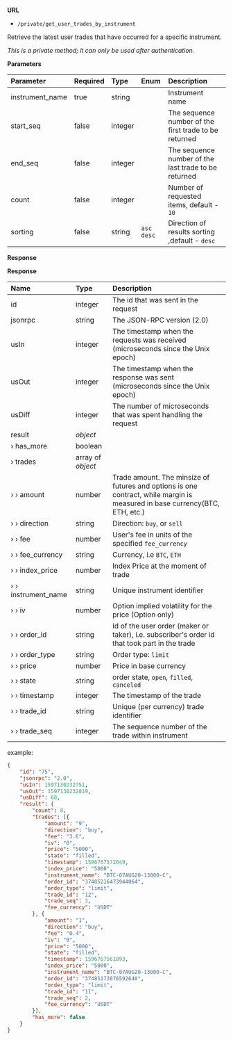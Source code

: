 **URL** 

- `/private/get_user_trades_by_instrument`

Retrieve the latest user trades that have occurred for a specific instrument.



*This is a private method; it can only be used after authentication.*

**Parameters** 

| Parameter       | Required | Type    | Enum         | Description                                           |
| :-------------- | :------- | :------ | :----------- | :---------------------------------------------------- |
| instrument_name | true     | string  |              | Instrument name                                       |
| start_seq       | false    | integer |              | The sequence number of the first trade to be returned |
| end_seq         | false    | integer |              | The sequence number of the last trade to be returned  |
| count           | false    | integer |              | Number of requested items, default - `10`             |
| sorting         | false    | string  | `asc` `desc` | Direction of results sorting ,default - `desc`        |



**Response**

**Response**

| Name                 | Type              | Description                                                  |
| :------------------- | :---------------- | :----------------------------------------------------------- |
| id                   | integer           | The id that was sent in the request                          |
| jsonrpc              | string            | The JSON-RPC version (2.0)                                   |
| usIn                 | integer           | The timestamp when the requests was received (microseconds since the Unix epoch)                                                   |
| usOut                | integer           | The timestamp when the response was sent (microseconds since the Unix epoch)                                                   |
| usDiff               | integer           | The number of microseconds that was spent handling the request                                                         |
| result               | *object*          |                                                              |
| › has_more           | boolean           |                                                              |
| › trades             | array of *object* |                                                              |
| ›  › amount          | number            | Trade amount. The minsize of futures and options is one contract, while margin is measured in base currency(BTC, ETH, etc.)                                                |
| ›  › direction       | string            | Direction: `buy`, or `sell`                                  |
| ›  › fee             | number            | User's fee in units of the specified `fee_currency`          |
| ›  › fee_currency    | string            | Currency, i.e `BTC`, `ETH`                                   |
| ›  › index_price     | number            | Index Price at the moment of trade                           |
| ›  › instrument_name | string            | Unique instrument identifier                                 |
| ›  › iv              | number            | Option implied volatility for the price (Option only)        |
| ›  › order_id        | string            | Id of the user order (maker or taker), i.e. subscriber's order id that took part in the trade |
| ›  › order_type      | string            | Order type: `limit`                                          |
| ›  › price           | number            | Price in base currency                                       |
| ›  › state           | string            | order state, `open`, `filled`, `canceled`                    |
| ›  › timestamp       | integer           | The timestamp of the trade                                   |
| ›  › trade_id        | string            | Unique (per currency) trade identifier                       |
| ›  › trade_seq       | integer           | The sequence number of the trade within instrument           |

example:

```json
{
	"id": "75",
	"jsonrpc": "2.0",
	"usIn": 1597130232751,
	"usOut": 1597130232819,
	"usDiff": 68,
	"result": {
		"count": 8,
		"trades": [{
			"amount": "9",
			"direction": "buy",
			"fee": "3.6",
			"iv": "0",
			"price": "5000",
			"state": "filled",
			"timestamp": 1596767572049,
			"index_price": "5000",
			"instrument_name": "BTC-07AUG20-13000-C",
			"order_id": "37485216473944064",
			"order_type": "limit",
			"trade_id": "12",
			"trade_seq": 3,
			"fee_currency": "USDT"
		}, {
			"amount": "1",
			"direction": "buy",
			"fee": "0.4",
			"iv": "0",
			"price": "5000",
			"state": "filled",
			"timestamp": 1596767561893,
			"index_price": "5000",
			"instrument_name": "BTC-07AUG20-13000-C",
			"order_id": "37485173876592640",
			"order_type": "limit",
			"trade_id": "11",
			"trade_seq": 2,
			"fee_currency": "USDT"
		}],
		"has_more": false
	}
}
```



